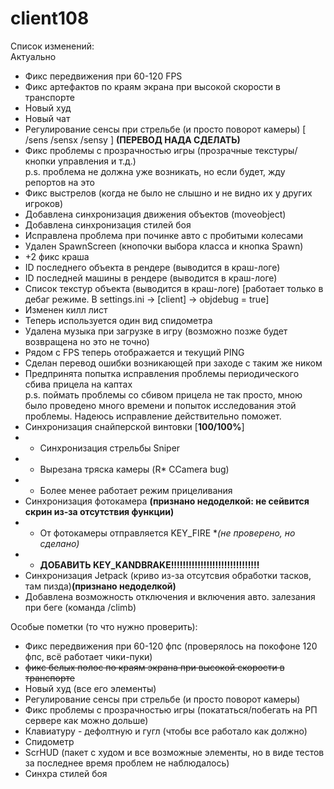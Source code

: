 # client108
  
Список изменений:  
Актуально
- Фикс передвижения при 60-120 FPS  
- Фикс артефактов по краям экрана при высокой скорости в транспорте  
- Новый худ  
- Новый чат  
- Регулирование сенсы при стрельбе (и просто поворот камеры) [ /sens /sensx /sensy ] **(ПЕРЕВОД НАДА СДЕЛАТЬ)**
- Фикс проблемы с прозрачностью игры (прозрачные текстуры/кнопки управления и т.д.)  
p.s. проблема не должна уже возникать, но если будет, жду репортов на это
- Фикс выстрелов (когда не было не слышно и не видно их у других игроков)  
- Добавлена синхронизация движения объектов (moveobject)  
- Добавлена синхронизация стилей боя  
- Исправлена проблема при починке авто с пробитыми колесами
- Удален SpawnScreen (кнопочки выбора класса и кнопка Spawn)
- +2 фикс краша
- ID последнего объекта в рендере (выводится в краш-логе)
- ID последней машины в рендере (выводится в краш-логе)
- Список текстур объекта (выводится в краш-логе) [работает только в дебаг режиме. В settings.ini -> [client] -> objdebug = true]
- Изменен килл лист
- Теперь используется один вид спидометра
- Удалена музыка при загрузке в игру (возможно позже будет возвращена но это не точно)
- Рядом с FPS теперь отображается и текущий PING  
- Сделан перевод ошибки возникающей при заходе с таким же ником
- Предпринята попытка исправления проблемы периодического сбива прицела на каптах  
p.s. поймать проблемы со сбивом прицела не так просто, мною было проведено много времени и попыток исследования этой проблемы. Надеюсь исправление действительно поможет. 
- Синхронизация снайперской винтовки [**100/100%**]  
- - Синхронизация стрельбы Sniper
- - Вырезана тряска камеры (R* CCamera bug)
- - Более менее работает режим прицеливания
- Синхронизация фотокамера **(признано недоделкой: не сейвится скрин из-за отсутствия функции)**
- - От фотокамеры отправляется KEY_FIRE **(не проверено, но сделано)*
- - **ДОБАВИТЬ KEY_KANDBRAKE!!!!!!!!!!!!!!!!!!!!!!!!!!!!!!**
- Синхронизация Jetpack (криво из-за отсутсвия обработки тасков, там пизда)**(признано недоделкой)**
- Добавлена возможность отключения и включения авто. залезания при беге (команда /climb)

Особые пометки (то что нужно проверить):
- Фикс передвижения при 60-120 фпс (проверялось на покофоне 120 фпс, всё работает чики-пуки)
- ~~фикс белых полос по краям экрана при высокой скорости в транспорте~~
- Новый худ (все его элементы)
- Регулирование сенсы при стрельбе (и просто поворот камеры)
- Фикс проблемы с прозрачностью игры (покататься/побегать на РП сервере как можно дольше)
- Клавиатуру - дефолтную и гугл (чтобы все работало как должно)
- Спидометр
- ScrHUD (пакет с худом и все возможные элементы, но в виде тестов за последнее время проблем не наблюдалось)  
- Синхра стилей боя

